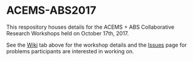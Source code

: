 # ACEMS-ABS2017
This respository houses details for the ACEMS + ABS Collaborative Research Workshops held on October 17th, 2017. 

See the [Wiki](https://github.com/ACEMS/ACEMS-ABS2017/wiki) tab above for the workshop details and the [Issues](https://github.com/ACEMS/ACEMS-ABS2017/issues) page for problems participants are interested in working on.

